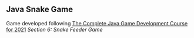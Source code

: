 ## Java Snake Game

Game developed following [The Complete Java Game Development Course for 2021](https://www.udemy.com/course/java-games-development/) *Section 6: Snake Feeder Game* 